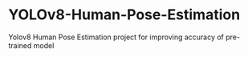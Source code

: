 # YOLOv8-Human-Pose-Estimation
Yolov8 Human Pose Estimation project for improving accuracy of pre-trained model
